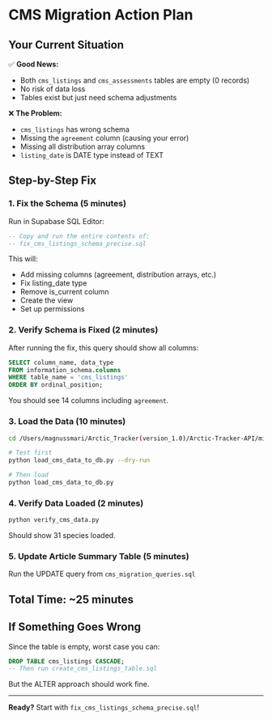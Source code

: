 # CMS Migration Action Plan

## Your Current Situation

✅ **Good News:**
- Both `cms_listings` and `cms_assessments` tables are empty (0 records)
- No risk of data loss
- Tables exist but just need schema adjustments

❌ **The Problem:**
- `cms_listings` has wrong schema
- Missing the `agreement` column (causing your error)
- Missing all distribution array columns
- `listing_date` is DATE type instead of TEXT

## Step-by-Step Fix

### 1. Fix the Schema (5 minutes)

Run in Supabase SQL Editor:
```sql
-- Copy and run the entire contents of:
-- fix_cms_listings_schema_precise.sql
```

This will:
- Add missing columns (agreement, distribution arrays, etc.)
- Fix listing_date type
- Remove is_current column
- Create the view
- Set up permissions

### 2. Verify Schema is Fixed (2 minutes)

After running the fix, this query should show all columns:
```sql
SELECT column_name, data_type 
FROM information_schema.columns 
WHERE table_name = 'cms_listings' 
ORDER BY ordinal_position;
```

You should see 14 columns including `agreement`.

### 3. Load the Data (10 minutes)

```bash
cd /Users/magnussmari/Arctic_Tracker(version_1.0)/Arctic-Tracker-API/migrations/cms_migration

# Test first
python load_cms_data_to_db.py --dry-run

# Then load
python load_cms_data_to_db.py
```

### 4. Verify Data Loaded (2 minutes)

```bash
python verify_cms_data.py
```

Should show 31 species loaded.

### 5. Update Article Summary Table (5 minutes)

Run the UPDATE query from `cms_migration_queries.sql`

## Total Time: ~25 minutes

## If Something Goes Wrong

Since the table is empty, worst case you can:
```sql
DROP TABLE cms_listings CASCADE;
-- Then run create_cms_listings_table.sql
```

But the ALTER approach should work fine.

---

**Ready?** Start with `fix_cms_listings_schema_precise.sql`!